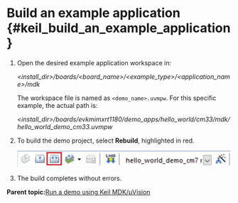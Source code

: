 # Build an example application {#keil_build_an_example_application}

1.  Open the desired example application workspace in:

    *&lt;install\_dir&gt;/boards/&lt;board\_name&gt;/&lt;example\_type&gt;/&lt;application\_name&gt;/mdk*

    The workspace file is named as `<demo_name>.uvmpw`. For this specific example, the actual path is:

    *&lt;install\_dir&gt;/boards/evkmimxrt1180/demo\_apps/hello\_world/cm33/mdk/hello\_world\_demo\_cm33.uvmpw*

2.  To build the demo project, select **Rebuild**, highlighted in red.

    ![](../images/keil_build_the_demo.png "Build the demo")

3.  The build completes without errors.

**Parent topic:**[Run a demo using Keil MDK/μVision](../topics/run_a_demo_using_keil_mdk_vision.md)

